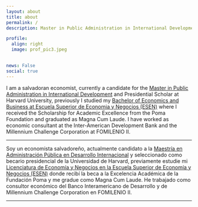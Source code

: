 ```yaml
---
layout: about
title: about
permalink: /
description: Master in Public Administration in International Development Candidate at Harvard University

profile:
  align: right
  image: prof_pic3.jpeg
  

news: False
social: true
---
```


I am a salvadoran economist, currently a candidate for the [Master in Public Administration in International Development](https://www.hks.harvard.edu/educational-programs/masters-programs/master-public-administration-international-development) and Presidential Scholar at Harvard University, previously I studied my [Bachelor of Economics and Business at Escuela Superior de Economia y Negocios (ESEN)](https://www.esen.edu.sv/licenciatura-en-economia-y-negocios/) where I received the Scholarship for Academic Excellence from the Poma Foundation and graduated as Magna Cum Laude. I have worked as economic consultant at the Inter-American Development Bank and the Millennium Challenge Corporation at FOMILENIO II.

***

Soy un economista salvadoreño, actualmente candidato a la [Maestría en Administración Pública en Desarrollo Internacional](https://www.hks.harvard.edu/educational-programs/masters-programs/master-public-administration-international-development) y seleccionado como becario presidencial de la Universidad de Harvard, previamente estudie mi [Licenciatura de Economía y Negocios en la Escuela Superior de Economía y Negocios (ESEN)](https://www.esen.edu.sv/licenciatura-en-economia-y-negocios/) donde recibí la beca a la Excelencia Académica de la Fundación Poma y me gradue como Magna Cum Laude. He trabajado como consultor económico del Banco Interamericano de Desarrollo y de Millennium Challenge Corporation en FOMILENIO II. 

***